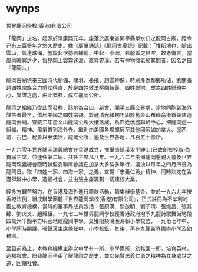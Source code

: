 # wynps
世界龍岡學校(香港)有限公司

「龍岡」之名，起源於清康熙元年，座落於廣東省開平縣單水口之龍岡古廟，距今己有三百多年之悠久歷史。據《廣肇通誌》《龍岡古廟記》記載：「惟斯地也，脈出雲山，氣連珠海，盤旋起伏勢若蟠龍，中起一小岡，若龍首之昂空，故老傳言，當風雨晦冥之夕，恆見岡上雲霧迷濛，直昇霄漢，若有神物噓氣於其間者，因名之曰『龍岡』。」

龍岡古廟供奉三國時代劉備、關羽、張飛、趙雲神像，時廟產為鄰鄉所佔，劉關張趙四姓宗族合力爭訟得直，於是四姓效法桃園結義，四姓聯宗，成為四姓聯絡中心，集謀之處，由此發祥，成立龍岡公所。

龍岡之組織乃從此而發祥，該地為台山、新會、開平三縣交界處，當地同胞到海外謀生者最早，僑居美國之四姓宗親，於遜清光緒初年即於舊金山布碌侖港首先建造龍岡古廟。宣統二年舊金山龍岡公所大樓落成，為四姓僑胞聯絡中心，把龍岡這一組織、精神、風氣帶到海外去。繼則由美國各埠擴展至其他國家如加拿大、墨西哥、古巴、秘魯以至澳洲，龍岡公所，遍及世界各地，凡百五十餘所。

一九六零年世界龍岡親義總會在香港成立，推舉張鎮漢太平紳士(已故創校校監)為首屆主席，並連任第二屆，共任主席凡八年。一九六二年美洲龍岡懇親大會及世界龍岡親義總會臨時執監委聯席會議在加拿大多倫多舉行，議決以每年之四月四日為龍岡日，取「四姓一家、四海一家」之義，宣揚「忠義仁勇」精神，同時決定在香港舉辦中小學，造褔社會，並由張主席籌劃一切建校大業。

經多方艱苦努力，在香港及海外進行籌款活動，籌集辦學基金，並於一九六九年按香港法例，組成辦學團體『世界龍岡學校(香港)有限公司』，正式註冊為不牟利的獨立教育機構，當時的董事局成員包括：張鎮漢、關啟明、劉子清、張熾昌、張其臻、劉火炎、趙耀組。一九七二年世界龍岡學校獲香港政府撥予九龍詩歌舞街地段四萬六千餘平方呎官地建龍岡中學，又獲撥柴灣漁灣邨小學校舍，一九七七年中、小學同時開課，張鎮漢主席兼任中、小學校監。其後，再在九龍新界興辦小學及幼稚園。

至目前為止，本教育機構主辦之中學有一所，小學兩所，幼稚園一所，培育英材，造福社會。盼我龍岡子弟了解龍岡之歷史，並以先賢忠義仁勇之精神為立身處世之道，回饋社會。
